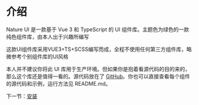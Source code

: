 # 介绍

Nature UI 是一款基于 Vue 3 和 TypeScript 的 UI 组件库。主题色为绿色的一款纯色组件库，由本人出于兴趣所编写

这款UI组件库采用VUE3+TS+SCSS编写而成，全程不使用任何第三方组件库，略微参考个别组件库的UI风格

本人并不建议你将此 UI 库用于生产环境。但如果你是抱着看源代码的目的来的，那么这个库还是值得一看的。源代码放在了 [GitHub](。。。)。你也可以直接查看每个组件的源代码和示例，运行方法见 README.md。

下一节：[安装](#/doc/install)